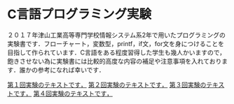 # C言語プログラミング実験

２０１７年津山工業高等専門学校情報システム系2年で用いたプログラミングの実験書です．フローチャート，変数型，printf，if文，for文を身につけることを目指して作られています．C言語をある程度習得した学生も幾人かいますので，飽きさせない為に実験書には比較的高度な内容の補足や注意事項を入れております．誰かの参考になれば幸いです．

[第１回実験のテキストです，](https://github.com/KazuhisaFujita/CBasicTraining/blob/master/pg_ex1.md)
[第２回実験のテキストです，](https://github.com/KazuhisaFujita/CBasicTraining/blob/master/pg_ex2.md)
[第３回実験のテキストです，](https://github.com/KazuhisaFujita/CBasicTraining/blob/master/pg_ex3.md)
[第４回実験のテキストです，](https://github.com/KazuhisaFujita/CBasicTraining/blob/master/pg_ex4.md)